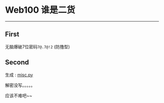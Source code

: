 # Web100 谁是二货

---

## First

无脑爆破7位密码`7@.7@!2` (防撸型)

## Second

生成 : [misc.py](scripts/misc.py)

解密没写。。。。。

应该不难吧~~